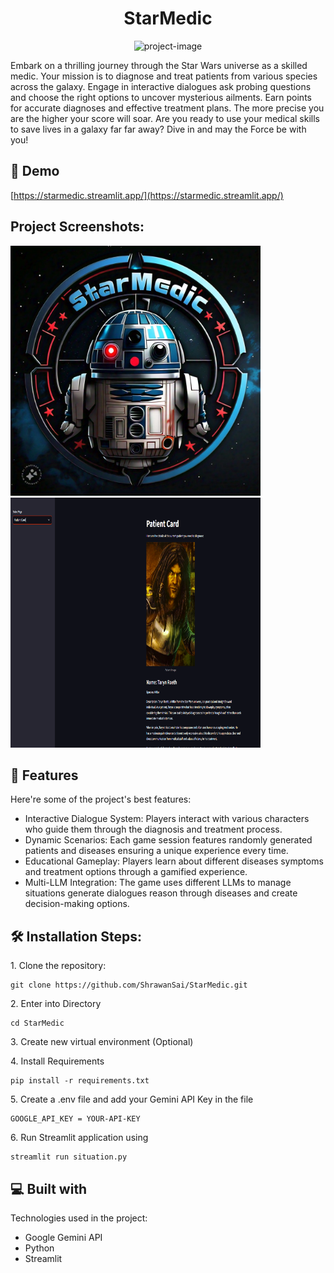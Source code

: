 <h1 align="center" id="title">StarMedic</h1>

<p align="center"><img src="https://socialify.git.ci/ShrawanSai/StarMedic/image?description=1&amp;descriptionEditable=The%20Star%20Wars%20Medical%20Diagnosis%20Game!&amp;font=Raleway&amp;language=1&amp;name=1&amp;owner=1&amp;pattern=Diagonal%20Stripes&amp;stargazers=1&amp;theme=Dark" alt="project-image"></p>

<p id="description">Embark on a thrilling journey through the Star Wars universe as a skilled medic. Your mission is to diagnose and treat patients from various species across the galaxy. Engage in interactive dialogues ask probing questions and choose the right options to uncover mysterious ailments. Earn points for accurate diagnoses and effective treatment plans. The more precise you are the higher your score will soar. Are you ready to use your medical skills to save lives in a galaxy far far away? Dive in and may the Force be with you!</p>

<h2>🚀 Demo</h2>

[https://starmedic.streamlit.app/](https://starmedic.streamlit.app/)

<h2>Project Screenshots:</h2>

<img src="https://github.com/ShrawanSai/StarMedic/blob/main/screenshots/logo.jpg" alt="project-screenshot" width="400" height="400/">

<img src="https://github.com/ShrawanSai/StarMedic/blob/main/screenshots/patient_card.png" alt="project-screenshot" width="400" height="400/">

  
  
<h2>🧐 Features</h2>

Here're some of the project's best features:

*   Interactive Dialogue System: Players interact with various characters who guide them through the diagnosis and treatment process.
*   Dynamic Scenarios: Each game session features randomly generated patients and diseases ensuring a unique experience every time.
*   Educational Gameplay: Players learn about different diseases symptoms and treatment options through a gamified experience.
*   Multi-LLM Integration: The game uses different LLMs to manage situations generate dialogues reason through diseases and create decision-making options.

<h2>🛠️ Installation Steps:</h2>

<p>1. Clone the repository:</p>

```
git clone https://github.com/ShrawanSai/StarMedic.git
```

<p>2. Enter into Directory</p>

```
cd StarMedic
```

<p>3. Create new virtual environment (Optional)</p>

<p>4. Install Requirements</p>

```
pip install -r requirements.txt
```

<p>5. Create a .env file and add your Gemini API Key in the file</p>

```
GOOGLE_API_KEY = YOUR-API-KEY
```

<p>6. Run Streamlit application using</p>

```
streamlit run situation.py
```

  
  
<h2>💻 Built with</h2>

Technologies used in the project:

*   Google Gemini API
*   Python
*   Streamlit

